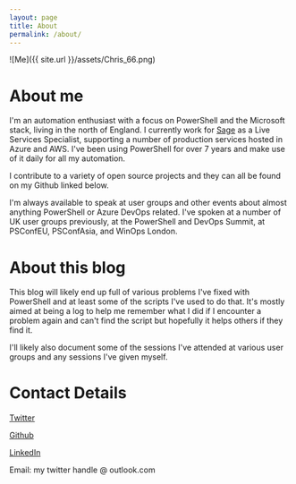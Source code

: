 ```yaml
---
layout: page
title: About
permalink: /about/
---
```


![Me]({{ site.url }}/assets/Chris_66.png)

# About me #

I'm an automation enthusiast with a focus on PowerShell and the Microsoft stack, living in the north of England. I currently work for [Sage](https://www.sage.com) as a Live Services Specialist, supporting a number of production services hosted in Azure and AWS. I've been using PowerShell for over 7 years and make use of it daily for all my automation.

I contribute to a variety of open source projects and they can all be found on my Github linked below.

I'm always available to speak at user groups and other events about almost anything PowerShell or Azure DevOps related. I've spoken at a number of UK user groups previously, at the PowerShell and DevOps Summit, at PSConfEU, PSConfAsia, and WinOps London.

# About this blog #

This blog will likely end up full of various problems I've fixed with PowerShell and at least some of the scripts I've used to do that. It's mostly aimed at being a log to help me remember what I did if I encounter a problem again and can't find the script but hopefully it helps others if they find it.

I'll likely also document some of the sessions I've attended at various user groups and any sessions I've given myself.

# Contact Details #

[Twitter](https://twitter.com/HalbaradKenafin)

[Github](https://github.com/ChrisLGardner)

[LinkedIn](https://www.linkedin.com/in/chris-gardner-7b907681/)

Email: my twitter handle @ outlook.com
